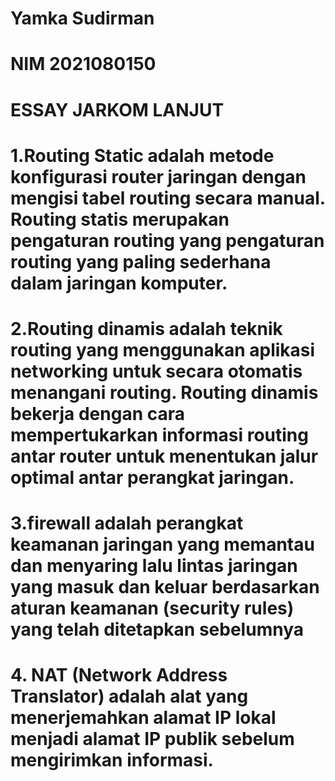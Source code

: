 # Yamka Sudirman
# NIM 2021080150

# ESSAY JARKOM LANJUT

# 1.Routing Static adalah metode konfigurasi router jaringan dengan mengisi tabel routing secara manual. Routing statis merupakan pengaturan routing yang pengaturan routing yang paling sederhana dalam jaringan komputer.

# 2.Routing dinamis adalah teknik routing yang menggunakan aplikasi networking untuk secara otomatis menangani routing. Routing dinamis bekerja dengan cara mempertukarkan informasi routing antar router untuk menentukan jalur optimal antar perangkat jaringan. 

# 3.firewall adalah perangkat keamanan jaringan yang memantau dan menyaring lalu lintas jaringan yang masuk dan keluar berdasarkan aturan keamanan (security rules) yang telah ditetapkan sebelumnya

# 4. NAT (Network Address Translator) adalah alat yang menerjemahkan alamat IP lokal menjadi alamat IP publik sebelum mengirimkan informasi.